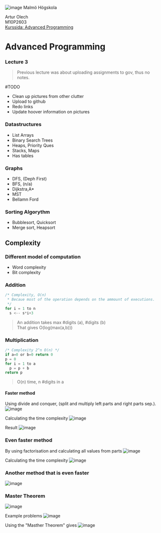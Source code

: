 ![image](https://pbs.twimg.com/profile_images/624172340/mah-logo-twitter_normal.png "Malmö Högskola") Malmö Högskola


Artur Olech <br>
M10P2603 <br>
[Kurssida: Advanced Programming](https://www.google.com "Advanced Programming")
# Advanced Programming
### Lecture 3
>Previous lecture was about uploading assignments to gov, thus no notes.

#TODO
* Clean up pictures from other clutter
* Upload to github
* Redo links
* Update hoover information on pictures

### Datastructures
* List Arrays
* Binary Search Trees
* Heaps, Priority Ques
* Stacks, Maps
* Has tables

### Graphs
* DFS, (Deph First)
* BFS, (n/a)
* Dijkstra,A*
* MST
* Bellamn Ford

### Sorting Algorythm
* Bubblesort, Quicksort
* Merge sort, Heapsort

## Complexity

### Different model of computation
* Word complexity
* Bit complexity

### Addition
```javascript
/* Complexity, O(n)
 * Becaue most of the operation depends on the ammount of executions.
 */
for i = 1 to n
  s <-- s*i+3
```

> An addition takes max #digits (a), #digits (b) <br>
> That gives O(log(max(a,b)))


### Multiplication
```javascript
/* Complexity 2^n O(n) */
if a=0 or b=0 return 0
p = 0
for i = 1 to a
  p = p + b
return p
```
> O(n) time, n #digits in a

#### Faster method
Using divide and conquer, (split and multiply left parts and right parts sep.).
![image](http://i.imgur.com/JmqPASk.jpeg "Malmö Högskola")

Calculating the time complexity
![image](http://i.imgur.com/5mmJIwU.jpeg "Malmö Högskola")

Result
![image](http://i.imgur.com/P8yszpR.jpeg "Malmö Högskola")


### Even faster method
By using factorisation and calculating all values from parts
![image](http://i.imgur.com/CkNIZ1N.jpeg "Malmö Högskola")

Calculating the time complexity
![image](http://i.imgur.com/1MjrNyc.jpeg "Malmö Högskola")

### Another method that is even faster
![image](http://www.imgur.com/GdGpkEK.jpeg "Malmö Högskola")


### Master Theorem
![image](http://www.imgur.com/lb79znC.jpeg "Malmö Högskola")

Example problems
![image](http://www.imgur.com/TkcnTF0.jpeg "Malmö Högskola")

Using the "Masther Theorem" gives
![image](http://www.imgur.com/ilc0K1R.jpeg "Malmö Högskola")
